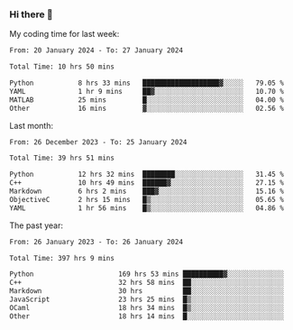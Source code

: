 ### Hi there 👋

My coding time for last week:

<!--START_SECTION:week-->

```txt
From: 20 January 2024 - To: 27 January 2024

Total Time: 10 hrs 50 mins

Python           8 hrs 33 mins   ███████████████████▓░░░░░   79.05 %
YAML             1 hr 9 mins     ██▓░░░░░░░░░░░░░░░░░░░░░░   10.70 %
MATLAB           25 mins         █░░░░░░░░░░░░░░░░░░░░░░░░   04.00 %
Other            16 mins         ▓░░░░░░░░░░░░░░░░░░░░░░░░   02.56 %
```

<!--END_SECTION:week-->

Last month:

<!--START_SECTION:month-->

```txt
From: 26 December 2023 - To: 25 January 2024

Total Time: 39 hrs 51 mins

Python           12 hrs 32 mins  ████████░░░░░░░░░░░░░░░░░   31.45 %
C++              10 hrs 49 mins  ██████▓░░░░░░░░░░░░░░░░░░   27.15 %
Markdown         6 hrs 2 mins    ███▓░░░░░░░░░░░░░░░░░░░░░   15.16 %
ObjectiveC       2 hrs 15 mins   █▒░░░░░░░░░░░░░░░░░░░░░░░   05.65 %
YAML             1 hr 56 mins    █▒░░░░░░░░░░░░░░░░░░░░░░░   04.86 %
```

<!--END_SECTION:month-->

The past year:

<!--START_SECTION:year-->

```txt
From: 26 January 2023 - To: 26 January 2024

Total Time: 397 hrs 9 mins

Python                     169 hrs 53 mins ██████████▓░░░░░░░░░░░░░░   42.78 %
C++                        32 hrs 58 mins  ██░░░░░░░░░░░░░░░░░░░░░░░   08.30 %
Markdown                   30 hrs          ██░░░░░░░░░░░░░░░░░░░░░░░   07.56 %
JavaScript                 23 hrs 25 mins  █▒░░░░░░░░░░░░░░░░░░░░░░░   05.90 %
OCaml                      18 hrs 34 mins  █▒░░░░░░░░░░░░░░░░░░░░░░░   04.68 %
Other                      18 hrs 14 mins  █░░░░░░░░░░░░░░░░░░░░░░░░   04.59 %
```

<!--END_SECTION:year-->
